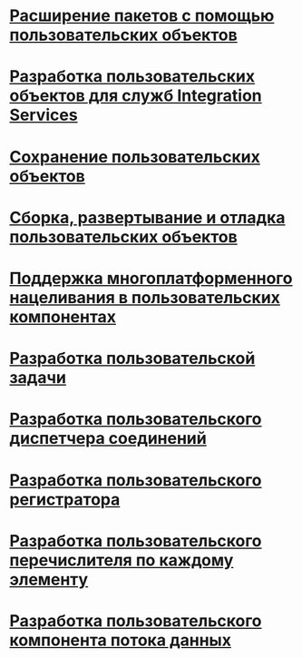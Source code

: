 # [Расширение пакетов с помощью пользовательских объектов](extending-packages-with-custom-objects.md)
# [Разработка пользовательских объектов для служб Integration Services](developing-custom-objects-for-integration-services.md)
# [Сохранение пользовательских объектов](persisting-custom-objects.md)
# [Сборка, развертывание и отладка пользовательских объектов](building-deploying-and-debugging-custom-objects.md)
# [Поддержка многоплатформенного нацеливания в пользовательских компонентах](support-multi-targeting-in-your-custom-components.md)
# [Разработка пользовательской задачи](../../integration-services/extending-packages-custom-objects/task/developing-a-custom-task.md)
# [Разработка пользовательского диспетчера соединений](../../integration-services/extending-packages-custom-objects/connection-manager/developing-a-custom-connection-manager.md)
# [Разработка пользовательского регистратора](../../integration-services/extending-packages-custom-objects/log-provider/developing-a-custom-log-provider.md)
# [Разработка пользовательского перечислителя по каждому элементу](foreach-enumerator/developing-a-custom-foreach-enumerator.md)
# [Разработка пользовательского компонента потока данных](data-flow/developing-a-custom-data-flow-component.md)
